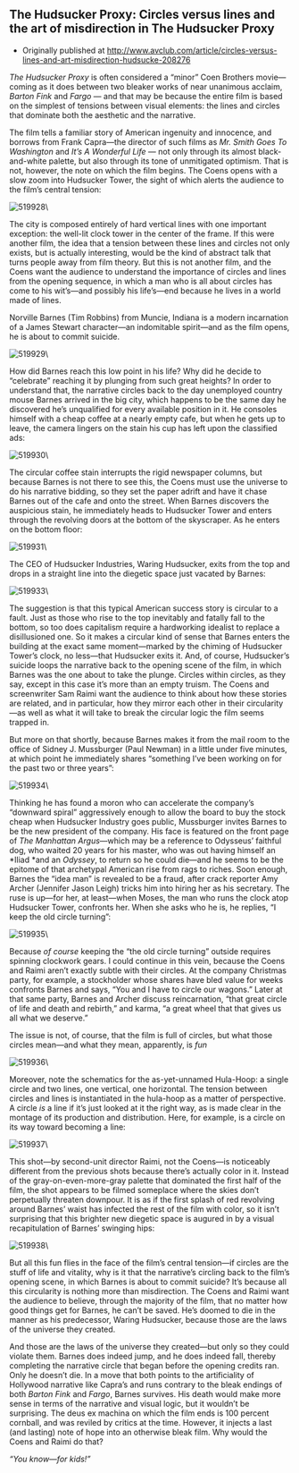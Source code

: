 ## The Hudsucker Proxy: Circles versus lines and the art of misdirection in The Hudsucker Proxy

 * Originally published at http://www.avclub.com/article/circles-versus-lines-and-art-misdirection-hudsucke-208276

*The Hudsucker Proxy* is often considered a “minor” Coen Brothers movie—coming as it does between two bleaker works of near unanimous acclaim, *Barton Fink* and *Fargo* — and that may be because the entire film is based on the simplest of tensions between visual elements: the lines and circles that dominate both the aesthetic and the narrative.

The film tells a familiar story of American ingenuity and innocence, and borrows from Frank Capra—the director of such films as *Mr. Smith Goes To Washington* and *It’s A Wonderful Life* — not only through its almost black-and-white palette, but also through its tone of unmitigated optimism. That is not, however, the note on which the film begins. The Coens opens with a slow zoom into Hudsucker Tower, the sight of which alerts the audience to the film’s central tension:

![519928](images/film/hudsucker-proxy/519928.jpg)\ 

The city is composed entirely of hard vertical lines with one important exception: the well-lit clock tower in the center of the frame. If this were another film, the idea that a tension between these lines and circles not only exists, but is actually interesting, would be the kind of abstract talk that turns people away from film theory. But this is not another film, and the Coens want the audience to understand the importance of circles and lines from the opening sequence, in which a man who is all about circles has come to his wit’s—and possibly his life’s—end because he lives in a world made of lines.

Norville Barnes (Tim Robbins) from Muncie, Indiana is a modern incarnation of a James Stewart character—an indomitable spirit—and as the film opens, he is about to commit suicide.

![519929](images/film/hudsucker-proxy/519929.jpg)\ 

How did Barnes reach this low point in his life? Why did he decide to “celebrate” reaching it by plunging from such great heights? In order to understand that, the narrative circles back to the day unemployed country mouse Barnes arrived in the big city, which happens to be the same day he discovered he’s unqualified for every available position in it. He consoles himself with a cheap coffee at a nearly empty cafe, but when he gets up to leave, the camera lingers on the stain his cup has left upon the classified ads:

![519930](images/film/hudsucker-proxy/519930.jpg)\ 

The circular coffee stain interrupts the rigid newspaper columns, but because Barnes is not there to see this, the Coens must use the universe to do his narrative bidding, so they set the paper adrift and have it chase Barnes out of the cafe and onto the street. When Barnes discovers the auspicious stain, he immediately heads to Hudsucker Tower and enters through the revolving doors at the bottom of the skyscraper. As he enters on the bottom floor:

![519931](images/film/hudsucker-proxy/519931.jpg)\ 

The CEO of Hudsucker Industries, Waring Hudsucker, exits from the top and drops in a straight line into the diegetic space just vacated by Barnes:

![519933](images/film/hudsucker-proxy/519933.jpg)\ 

The suggestion is that this typical American success story is circular to a fault. Just as those who rise to the top inevitably and fatally fall to the bottom, so too does capitalism require a hardworking idealist to replace a disillusioned one. So it makes a circular kind of sense that Barnes enters the building at the exact same moment—marked by the chiming of Hudsucker Tower’s clock, no less—that Hudsucker exits it. And, of course, Hudsucker’s suicide loops the narrative back to the opening scene of the film, in which Barnes was the one about to take the plunge. Circles within circles, as they say, except in this case it’s more than an empty truism. The Coens and screenwriter Sam Raimi want the audience to think about how these stories are related, and in particular, how they mirror each other in their circularity—as well as what it will take to break the circular logic the film seems trapped in.

But more on that shortly, because Barnes makes it from the mail room to the office of Sidney J. Mussburger (Paul Newman) in a little under five minutes, at which point he immediately shares “something I’ve been working on for the past two or three years”:

![519934](images/film/hudsucker-proxy/519934.jpg)\ 

Thinking he has found a moron who can accelerate the company’s “downward spiral” aggressively enough to allow the board to buy the stock cheap when Hudsucker Industry goes public, Mussburger invites Barnes to be the new president of the company. His face is featured on the front page of *The Manhattan Argus*—which may be a reference to Odysseus’ faithful dog, who waited 20 years for his master, who was out having himself an *Iliad *and an *Odyssey*, to return so he could die—and he seems to be the epitome of that archetypal American rise from rags to riches.
Soon enough, Barnes the “idea man” is revealed to be a fraud, after crack reporter Amy Archer (Jennifer Jason Leigh) tricks him into hiring her as his secretary. The ruse is up—for her, at least—when Moses, the man who runs the clock atop Hudsucker Tower, confronts her. When she asks who he is, he replies, “I keep the old circle turning”:

![519935](images/film/hudsucker-proxy/519935.jpg)\ 

Because *of course* keeping the “the old circle turning” outside requires spinning clockwork gears. I could continue in this vein, because the Coens and Raimi aren’t exactly subtle with their circles. At the company Christmas party, for example, a stockholder whose shares have bled value for weeks confronts Barnes and says, “You and I have to circle our wagons.” Later at that same party, Barnes and Archer discuss reincarnation, “that great circle of life and death and rebirth,” and karma, “a great wheel that that gives us all what we deserve.”

The issue is not, of course, that the film is full of circles, but what those circles mean—and what they mean, apparently, is *fun*

![519936](images/film/hudsucker-proxy/519936.jpg)\ 

Moreover, note the schematics for the as-yet-unnamed Hula-Hoop: a single circle and two lines, one vertical, one horizontal. The tension between circles and lines is instantiated in the hula-hoop as a matter of perspective. A circle *is* a line if it’s just looked at it the right way, as is made clear in the montage of its production and distribution. Here, for example, is a circle on its way toward becoming a line:

![519937](images/film/hudsucker-proxy/519937.jpg)\ 

This shot—by second-unit director Raimi, not the Coens—is noticeably different from the previous shots because there’s actually color in it. Instead of the gray-on-even-more-gray palette that dominated the first half of the film, the shot appears to be filmed someplace where the skies don’t perpetually threaten downpour. It is as if the first splash of red revolving around Barnes’ waist has infected the rest of the film with color, so it isn’t surprising that this brighter new diegetic space is augured in by a visual recapitulation of Barnes’ swinging hips:

![519938](images/film/hudsucker-proxy/519938.jpg)\ 

But all this fun flies in the face of the film’s central tension—if circles are the stuff of life and vitality, why is it that the narrative’s circling back to the film’s opening scene, in which Barnes is about to commit suicide? It’s because all this circularity is nothing more than misdirection. The Coens and Raimi want the audience to believe, through the majority of the film, that no matter how good things get for Barnes, he can’t be saved. He’s doomed to die in the manner as his predecessor, Waring Hudsucker, because those are the laws of the universe they created.

And those are the laws of the universe they created—but only so they could violate them. Barnes does indeed jump, and he does indeed fall, thereby completing the narrative circle that began before the opening credits ran. Only he doesn’t die. In a move that both points to the artificiality of Hollywood narrative like Capra’s and runs contrary to the bleak endings of both *Barton Fink* and *Fargo*, Barnes survives. His death would make more sense in terms of the narrative and visual logic, but it wouldn’t be surprising. The deus ex machina on which the film ends is 100 percent cornball, and was reviled by critics at the time. However, it injects a last (and lasting) note of hope into an otherwise bleak film. Why would the Coens and Raimi do that?

*“You know—for kids!”*
